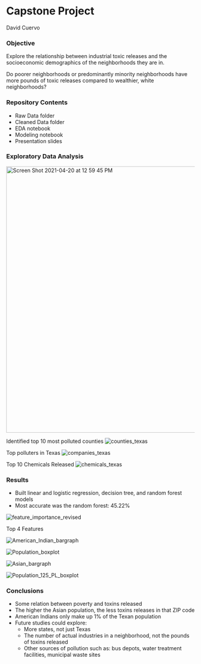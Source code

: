 # Capstone Project
David Cuervo

### Objective
Explore the relationship between industrial toxic releases and the socioeconomic demographics of the neighborhoods they are in.

Do poorer neighborhoods or predominantly minority neighborhoods have more pounds of toxic releases compared to wealthier, white neighborhoods?

### Repository Contents
- Raw Data folder
- Cleaned Data folder
- EDA notebook
- Modeling notebook
- Presentation slides

### Exploratory Data Analysis
<img width="711" alt="Screen Shot 2021-04-20 at 12 59 45 PM" src="https://user-images.githubusercontent.com/57383419/115976222-62881c80-a531-11eb-8be3-b79304b45f31.png">

Identified top 10 most polluted counties
![counties_texas](https://user-images.githubusercontent.com/57383419/115976215-3f5d6d00-a531-11eb-8ad0-c3dee6c7b567.png)

Top polluters in Texas
![companies_texas](https://user-images.githubusercontent.com/57383419/115976225-6c118480-a531-11eb-87cf-099c5b48b066.png)

Top 10 Chemicals Released
![chemicals_texas](https://user-images.githubusercontent.com/57383419/115976231-79c70a00-a531-11eb-92a5-705e64b67b53.png)

### Results
- Built linear and logistic regression, decision tree, and random forest models 
- Most accurate was the random forest: 45.22%

![feature_importance_revised](https://user-images.githubusercontent.com/57383419/116602572-85c81880-a8f1-11eb-8d31-8a0d34da0575.png)

Top 4 Features 

![American_Indian_bargraph](https://user-images.githubusercontent.com/57383419/116602635-98dae880-a8f1-11eb-88be-69079cd03499.png)

![Population_boxplot](https://user-images.githubusercontent.com/57383419/116602646-9d070600-a8f1-11eb-95a6-98d19e5c951e.png)

![Asian_bargraph](https://user-images.githubusercontent.com/57383419/116602652-9f696000-a8f1-11eb-86d7-123950133caa.png)

![Population_125_PL_boxplot](https://user-images.githubusercontent.com/57383419/116602680-aa23f500-a8f1-11eb-8ba9-f72684d7f3ac.png)


### Conclusions
- Some relation between poverty and toxins released
- The higher the Asian population, the less toxins releases in that ZIP code
- American Indians only make up 1% of the Texan population
- Future studies could explore:
  - More states, not just Texas
  - The number of actual industries in a neighborhood, not the pounds of toxins released
  - Other sources of pollution such as: bus depots, water treatment facilities, municipal waste sites
